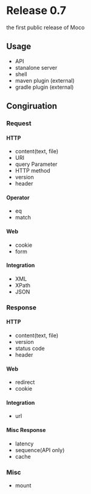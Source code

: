 # Release 0.7
the first public release of Moco

## Usage
* API
* stanalone server
* shell
* maven plugin (external)
* gradle plugin (external)

## Congiruation

### Request

#### HTTP
* content(text, file)
* URI
* query Parameter
* HTTP method
* version
* header

#### Operator
* eq
* match

#### Web
* cookie
* form

#### Integration
* XML
* XPath
* JSON

### Response

#### HTTP
* content(text, file)
* version
* status code
* header

#### Web
* redirect
* cookie

#### Integration
* url

#### Misc Response
* latency
* sequence(API only)
* cache

### Misc
* mount